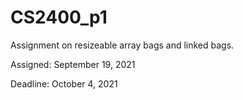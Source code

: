 # CS2400_p1
Assignment on resizeable array bags and linked bags.

Assigned: September 19, 2021

Deadline: October 4, 2021
